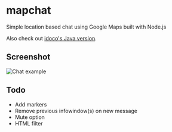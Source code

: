 # mapchat
Simple location based chat using Google Maps built with Node.js

Also check out [idoco's Java version](https://github.com/idoco/map-chat/).

## Screenshot
![Chat example](http://i.imgur.com/WGCJGo1.jpg)

## Todo
* Add markers
* Remove previous infowindow(s) on new message
* Mute option
* HTML filter
